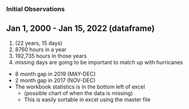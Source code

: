 ### Initial Observations

## __Jan 1, 2000 - Jan 15, 2022 (dataframe)__
<ol>
<li> (22 years, 15 days)</li>
<li> 8760 hours in a year</li>
<li> 192,735 hours in those years</li> 
<li> missing days are going to be important to match up with hurricanes</li>
</ol>

- 8 month gap in 2019 (MAY-DEC)
- 2 month gap in 2017 (NOV-DEC)
- The workbook statistics is in the bottom left of excel
	+ (possible chart of when the data is missing)
	+ This is easily sortable in excel using the master file
